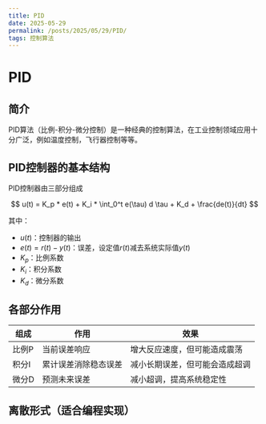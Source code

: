 ```yaml
---
title: PID
date: 2025-05-29
permalink: /posts/2025/05/29/PID/
tags: 控制算法
---
```


# PID
## 简介
PID算法（比例-积分-微分控制）是一种经典的控制算法，在工业控制领域应用十分广泛，例如温度控制，飞行器控制等等。
## PID控制器的基本结构
PID控制器由三部分组成

$$
u(t) = K_p *  e(t) + K_i * \int_0^t e(\tau) d \tau + K_d + \frac{de(t)}{dt}
$$

其中：
- $u(t)$：控制器的输出
- $e(t) = r(t) - y(t)$：误差，设定值$r(t)$减去系统实际值$y(t)$
- $K_p$：比例系数
- $K_i$：积分系数
- $K_d$：微分系数

## 各部分作用

|组成|作用|效果|
|---|---|---|
|比例P|当前误差响应|增大反应速度，但可能造成震荡|
|积分I|累计误差消除稳态误差|减小长期误差，但可能会造成超调|
|微分D|预测未来误差|减小超调，提高系统稳定性|

## 离散形式（适合编程实现）



